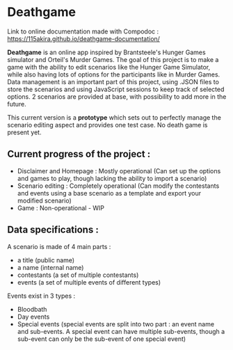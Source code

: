 # Deathgame

Link to online documentation made with Compodoc : https://115akira.github.io/deathgame-documentation/

__Deathgame__ is an online app inspired by Brantsteele's Hunger Games simulator and Orteil's Murder Games. 
The goal of this project is to make a game with the ability to edit scenarios like the Hunger Game Simulator, while also having lots of options for the participants like in Murder Games.
Data management is an important part of this project, using .JSON files to store the scenarios and using JavaScript sessions to keep track of selected options. 
2 scenarios are provided at base, with possibility to add more in the future.

This current version is a __prototype__ which sets out to perfectly manage the scenario editing aspect and provides one test case. No death game is present yet.

## Current progress of the project :
* Disclaimer and Homepage : Mostly operational (Can set up the options and games to play, though lacking the ability to import a scenario)
* Scenario editing : Completely operational (Can modify the contestants and events using a base scenario as a template and export your modified scenario)
* Game : Non-operational - WIP

## Data specifications :
A scenario is made of 4 main parts :
- a title (public name)
- a name (internal name)
- contestants (a set of multiple contestants)
- events (a set of multiple events of different types)

Events exist in 3 types :
- Bloodbath
- Day events
- Special events (special events are split into two part : an event name and sub-events. A special event can have multiple sub-events, though a sub-event can only be the sub-event of one special event)
